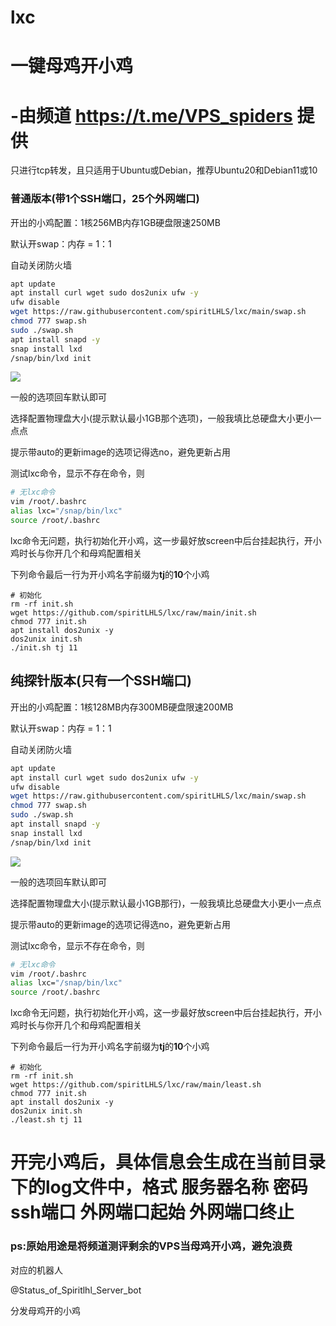 # lxc

# 一键母鸡开小鸡

# -由频道 https://t.me/VPS_spiders 提供

只进行tcp转发，且只适用于Ubuntu或Debian，推荐Ubuntu20和Debian11或10

### 普通版本(带1个SSH端口，25个外网端口)

开出的小鸡配置：1核256MB内存1GB硬盘限速250MB

默认开swap：内存 = 1：1

自动关闭防火墙

```bash
apt update
apt install curl wget sudo dos2unix ufw -y
ufw disable
wget https://raw.githubusercontent.com/spiritLHLS/lxc/main/swap.sh
chmod 777 swap.sh
sudo ./swap.sh
apt install snapd -y
snap install lxd
/snap/bin/lxd init
```

![](https://i.bmp.ovh/imgs/2022/06/01/76dd73f43e138c88.png)

一般的选项回车默认即可

选择配置物理盘大小(提示默认最小1GB那个选项)，一般我填比总硬盘大小更小一点点

提示带auto的更新image的选项记得选no，避免更新占用

测试lxc命令，显示不存在命令，则

```bash
# 无lxc命令
vim /root/.bashrc
alias lxc="/snap/bin/lxc"
source /root/.bashrc
```

lxc命令无问题，执行初始化开小鸡，这一步最好放screen中后台挂起执行，开小鸡时长与你开几个和母鸡配置相关

下列命令最后一行为开小鸡名字前缀为**tj**的**10**个小鸡

```
# 初始化
rm -rf init.sh
wget https://github.com/spiritLHLS/lxc/raw/main/init.sh
chmod 777 init.sh
apt install dos2unix -y
dos2unix init.sh
./init.sh tj 11
```

## 纯探针版本(只有一个SSH端口)

开出的小鸡配置：1核128MB内存300MB硬盘限速200MB

默认开swap：内存 = 1：1

自动关闭防火墙

```bash
apt update
apt install curl wget sudo dos2unix ufw -y
ufw disable
wget https://raw.githubusercontent.com/spiritLHLS/lxc/main/swap.sh
chmod 777 swap.sh
sudo ./swap.sh
apt install snapd -y
snap install lxd
/snap/bin/lxd init
```

![](https://i.bmp.ovh/imgs/2022/06/01/76dd73f43e138c88.png)

一般的选项回车默认即可

选择配置物理盘大小(提示默认最小1GB那行)，一般我填比总硬盘大小更小一点点

提示带auto的更新image的选项记得选no，避免更新占用

测试lxc命令，显示不存在命令，则

```bash
# 无lxc命令
vim /root/.bashrc
alias lxc="/snap/bin/lxc"
source /root/.bashrc
```

lxc命令无问题，执行初始化开小鸡，这一步最好放screen中后台挂起执行，开小鸡时长与你开几个和母鸡配置相关

下列命令最后一行为开小鸡名字前缀为**tj**的**10**个小鸡

```
# 初始化
rm -rf init.sh
wget https://github.com/spiritLHLS/lxc/raw/main/least.sh
chmod 777 init.sh
apt install dos2unix -y
dos2unix init.sh
./least.sh tj 11
```

# 开完小鸡后，具体信息会生成在当前目录下的log文件中，格式 服务器名称 密码 ssh端口 外网端口起始 外网端口终止

### ps:原始用途是将频道测评剩余的VPS当母鸡开小鸡，避免浪费

对应的机器人

@Status_of_Spiritlhl_Server_bot

分发母鸡开的小鸡
